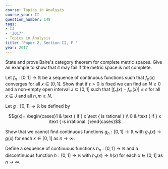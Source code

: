```yaml
---
course: Topics in Analysis
course_year: II
question_number: 149
tags:
- II
- '2017'
- Topics in Analysis
title: 'Paper 2, Section II, F '
year: 2017
---
```




State and prove Baire's category theorem for complete metric spaces. Give an example to show that it may fail if the metric space is not complete.

Let $f_{n}:[0,1] \rightarrow \mathbb{R}$ be a sequence of continuous functions such that $f_{n}(x)$ converges for all $x \in[0,1]$. Show that if $\epsilon>0$ is fixed we can find an $N \geqslant 0$ and a non-empty open interval $J \subseteq[0,1]$ such that $\left|f_{n}(x)-f_{m}(x)\right| \leqslant \epsilon$ for all $x \in J$ and all $n, m \geqslant N$.

Let $g:[0,1] \rightarrow \mathbb{R}$ be defined by

$$g(x)= \begin{cases}1 & \text { if } x \text { is rational } \\ 0 & \text { if } x \text { is irrational. }\end{cases}$$

Show that we cannot find continuous functions $g_{n}:[0,1] \rightarrow \mathbb{R}$ with $g_{n}(x) \rightarrow g(x)$ for each $x \in[0,1]$ as $n \rightarrow \infty .$

Define a sequence of continuous functions $h_{n}:[0,1] \rightarrow \mathbb{R}$ and a discontinuous function $h:[0,1] \rightarrow \mathbb{R}$ with $h_{n}(x) \rightarrow h(x)$ for each $x \in[0,1]$ as $n \rightarrow \infty$.
